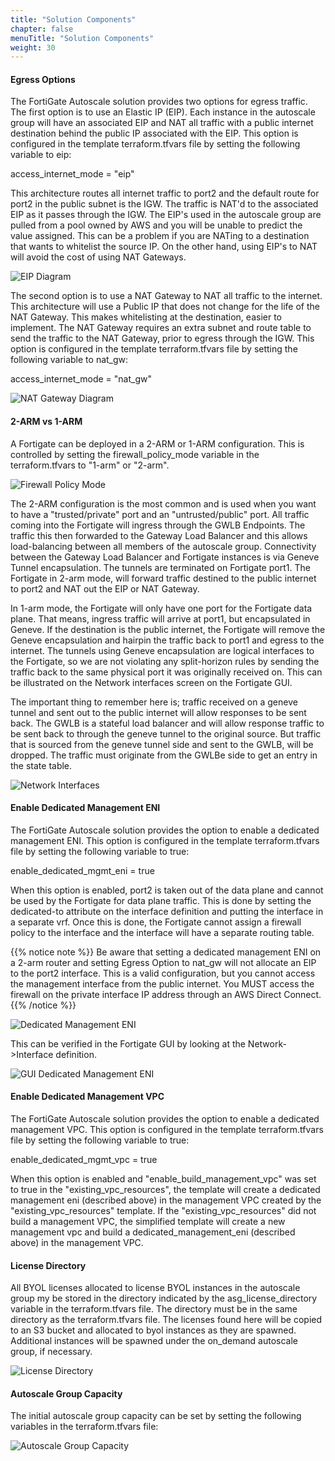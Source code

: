 ```yaml
---
title: "Solution Components"
chapter: false
menuTitle: "Solution Components"
weight: 30
---
```


#### Egress Options

The FortiGate Autoscale solution provides two options for egress traffic. The first option is to use an Elastic IP (EIP). Each instance in the autoscale group will have an associated EIP and NAT all traffic with a public internet destination behind the public IP associated with the EIP. This option is configured in the template terraform.tfvars file by setting the following variable to eip:

access_internet_mode = "eip"

This architecture routes all internet traffic to port2 and the default route for port2 in the public subnet is the IGW. The traffic is NAT'd to the associated EIP as it passes through the IGW. The EIP's used in the autoscale group are pulled from a pool owned by AWS and you will be unable to predict the value assigned. This can be a problem if you are NATing to a destination that wants to whitelist the source IP. On the other hand, using EIP's to NAT will avoid the cost of using NAT Gateways. 

![EIP Diagram](eip-diagram.png)

The second option is to use a NAT Gateway to NAT all traffic to the internet. This architecture will use a Public IP that does not change for the life of the NAT Gateway. This makes whitelisting at the destination, easier to implement. The NAT Gateway requires an extra subnet and route table to send the traffic to the NAT Gateway, prior to egress through the IGW. This option is configured in the template terraform.tfvars file by setting the following variable to nat_gw:

access_internet_mode = "nat_gw"

![NAT Gateway Diagram](nat-gw-diagram.png)

#### 2-ARM vs 1-ARM

A Fortigate can be deployed in a 2-ARM or 1-ARM configuration. This is controlled by setting the firewall_policy_mode variable in the terraform.tfvars to "1-arm" or "2-arm". 

![Firewall Policy Mode](firewall-mode.png)

The 2-ARM configuration is the most common and is used when you want to have a "trusted/private" port and an "untrusted/public" port. All traffic coming into the Fortigate will ingress through the GWLB Endpoints. The traffic this then forwarded to the Gateway Load Balancer and this allows load-balancing between all members of the autoscale group. Connectivity between the Gateway Load Balancer and Fortigate instances is via Geneve Tunnel encapsulation. The tunnels are terminated on Fortigate port1. The Fortigate in 2-arm mode, will forward traffic destined to the public internet to port2 and NAT out the EIP or NAT Gateway. 

In 1-arm mode, the Fortigate will only have one port for the Fortigate data plane. That means, ingress traffic will arrive at port1, but encapsulated in Geneve. If the destination is the public internet, the Fortigate will remove the Geneve encapsulation and hairpin the traffic back to port1 and egress to the internet. The tunnels using Geneve encapsulation are logical interfaces to the Fortigate, so we are not violating any split-horizon rules by sending the traffic back to the same physical port it was originally received on. This can be illustrated on the Network interfaces screen on the Fortigate GUI. 

The important thing to remember here is; traffic received on a geneve tunnel and sent out to the public internet will allow responses to be sent back. The GWLB is a stateful load balancer and will allow response traffic to be sent back to through the geneve tunnel to the original source. But traffic that is sourced from the geneve tunnel side and sent to the GWLB, will be dropped. The traffic must originate from the GWLBe side to get an entry in the state table.

![Network Interfaces](interfaces.png)

#### Enable Dedicated Management ENI

The FortiGate Autoscale solution provides the option to enable a dedicated management ENI. This option is configured in the template terraform.tfvars file by setting the following variable to true:

enable_dedicated_mgmt_eni = true

When this option is enabled, port2 is taken out of the data plane and cannot be used by the Fortigate for data plane traffic. This is done by setting the dedicated-to attribute on the interface definition and putting the interface in a separate vrf. Once this is done, the Fortigate cannot assign a firewall policy to the interface and the interface will have a separate routing table. 

{{% notice note %}}
Be aware that setting a dedicated management ENI on a 2-arm router and setting Egress Option to nat_gw will not allocate an EIP to the port2 interface. This is a valid configuration, but you cannot access the management interface from the public internet. You MUST access the firewall on the private interface IP address through an AWS Direct Connect. 
{{% /notice %}}

![Dedicated Management ENI](management-eni.png)

This can be verified in the Fortigate GUI by looking at the Network->Interface definition. 

![GUI Dedicated Management ENI](management-eni-gui.png)

#### Enable Dedicated Management VPC

The FortiGate Autoscale solution provides the option to enable a dedicated management VPC. This option is configured in the template terraform.tfvars file by setting the following variable to true:

enable_dedicated_mgmt_vpc = true

When this option is enabled and "enable_build_management_vpc" was set to true in the "existing_vpc_resources", the template will create a dedicated management eni (described above) in the management VPC created by the "existing_vpc_resources" template. If the "existing_vpc_resources" did not build a management VPC, the simplified template will create a new management vpc and build a dedicated_management_eni (described above) in the management VPC. 

#### License Directory

All BYOL licenses allocated to license BYOL instances in the autoscale group my be stored in the directory indicated by the asg_license_directory variable in the terraform.tfvars file. The directory must be in the same directory as the terraform.tfvars file. The licenses found here will be copied to an S3 bucket and allocated to byol instances as they are spawned. Additional instances will be spawned under the on_demand autoscale group, if necessary. 

![License Directory](license-directory.png)

#### Autoscale Group Capacity

The initial autoscale group capacity can be set by setting the following variables in the terraform.tfvars file:

![Autoscale Group Capacity](asg-group-capacity.png)
